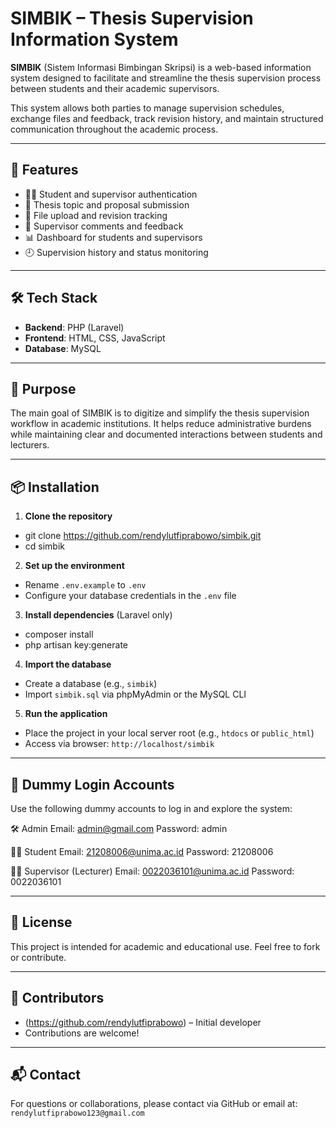 # SIMBIK – Thesis Supervision Information System

**SIMBIK** (Sistem Informasi Bimbingan Skripsi) is a web-based information system designed to facilitate and streamline the thesis supervision process between students and their academic supervisors.

This system allows both parties to manage supervision schedules, exchange files and feedback, track revision history, and maintain structured communication throughout the academic process.

---

## 🔧 Features

- 🧑‍🎓 Student and supervisor authentication
- 📝 Thesis topic and proposal submission
- 📁 File upload and revision tracking
- 💬 Supervisor comments and feedback
- 📊 Dashboard for students and supervisors
- 🕘 Supervision history and status monitoring

---

## 🛠 Tech Stack

- **Backend**: PHP (Laravel)
- **Frontend**: HTML, CSS, JavaScript  
- **Database**: MySQL  
 

---

## 🚀 Purpose

The main goal of SIMBIK is to digitize and simplify the thesis supervision workflow in academic institutions. It helps reduce administrative burdens while maintaining clear and documented interactions between students and lecturers.

---

## 📦 Installation

1. **Clone the repository**  
- git clone https://github.com/rendylutfiprabowo/simbik.git
- cd simbik

2. **Set up the environment**  
- Rename `.env.example` to `.env`
- Configure your database credentials in the `.env` file

3. **Install dependencies** (Laravel only)  
- composer install
- php artisan key:generate

4. **Import the database**  
- Create a database (e.g., `simbik`)
- Import `simbik.sql` via phpMyAdmin or the MySQL CLI

5. **Run the application**  
- Place the project in your local server root (e.g., `htdocs` or `public_html`)
- Access via browser: `http://localhost/simbik`

---
## 🔐 Dummy Login Accounts
Use the following dummy accounts to log in and explore the system:

🛠 Admin
Email: admin@gmail.com
Password: admin

👨‍🎓 Student
Email: 21208006@unima.ac.id
Password: 21208006

👨‍🏫 Supervisor (Lecturer)
Email: 0022036101@unima.ac.id
Password: 0022036101

---

## 📄 License

This project is intended for academic and educational use. Feel free to fork or contribute.

---

## 👥 Contributors

- (https://github.com/rendylutfiprabowo) – Initial developer  
- Contributions are welcome!

---

## 📬 Contact

For questions or collaborations, please contact via GitHub or email at: `rendylutfiprabowo123@gmail.com`
